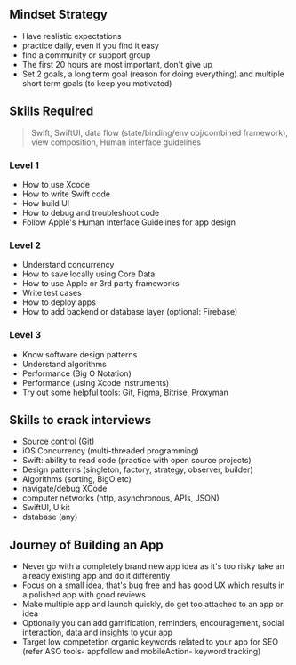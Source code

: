 ## Mindset Strategy
- Have realistic expectations
- practice daily, even if you find it easy
- find a community or support group
- The first 20 hours are most important, don't give up
- Set 2 goals, a long term goal (reason for doing everything) and multiple short term goals (to keep you motivated)

## Skills Required
   >   Swift, SwiftUI, data flow (state/binding/env obj/combined framework), view composition, Human interface guidelines
   ### Level 1
   - How to use Xcode
   - How to write Swift code
   - How build UI
   - How to debug and troubleshoot code
   - Follow Apple's Human Interface Guidelines for app design
   ### Level 2
   - Understand concurrency
   - How to save locally using Core Data
   - How to use Apple or 3rd party frameworks
   - Write test cases
   - How to deploy apps
   - How to add backend or database layer (optional: Firebase)
   ### Level 3
   - Know software design patterns
   - Understand algorithms
   - Performance (Big O Notation)
   - Performance (using Xcode instruments)
   - Try out some helpful tools: Git, Figma, Bitrise, Proxyman

## Skills to crack interviews
- Source control (Git)
- iOS Concurrency (multi-threaded programming)
- Swift: ability to read code (practice with open source projects)
- Design patterns (singleton, factory, strategy, observer, builder)
- Algorithms (sorting, BigO etc)
- navigate/debug XCode
- computer networks (http, asynchronous, APIs, JSON)
- SwiftUI, UIkit
- database (any)

## Journey of Building an App
- Never go with a completely brand new app idea as it's too risky take an already existing app and do it differently
- Focus on a small idea, that's bug free and has good UX which results in a polished app with good reviews
- Make multiple app and launch quickly, do get too attached to an app or idea
- Optionally you can add gamification, reminders, encouragement, social interaction, data and insights to your app
- Target low competetion organic keywords related to your app for SEO (refer ASO tools- appfollow and mobileAction- keyword tracking)
